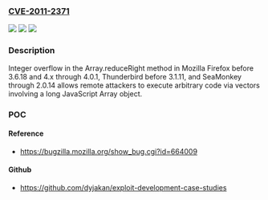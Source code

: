 ### [CVE-2011-2371](https://cve.mitre.org/cgi-bin/cvename.cgi?name=CVE-2011-2371)
![](https://img.shields.io/static/v1?label=Product&message=n%2Fa&color=blue)
![](https://img.shields.io/static/v1?label=Version&message=n%2Fa&color=blue)
![](https://img.shields.io/static/v1?label=Vulnerability&message=n%2Fa&color=brighgreen)

### Description

Integer overflow in the Array.reduceRight method in Mozilla Firefox before 3.6.18 and 4.x through 4.0.1, Thunderbird before 3.1.11, and SeaMonkey through 2.0.14 allows remote attackers to execute arbitrary code via vectors involving a long JavaScript Array object.

### POC

#### Reference
- https://bugzilla.mozilla.org/show_bug.cgi?id=664009

#### Github
- https://github.com/dyjakan/exploit-development-case-studies


